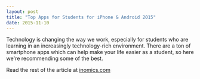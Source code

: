 ```yaml
---
layout: post
title: "Top Apps for Students for iPhone & Android 2015"
date: 2015-11-10
---
```

Technology is changing the way we work, especially for students who are learning in an increasingly technology-rich environment. There are a ton of smartphone apps which can help make your life easier as a student, so here we're recommending some of the best.

Read the rest of the article at [inomics.com](https://inomics.com/top-apps-students-iphone-android-2015)

